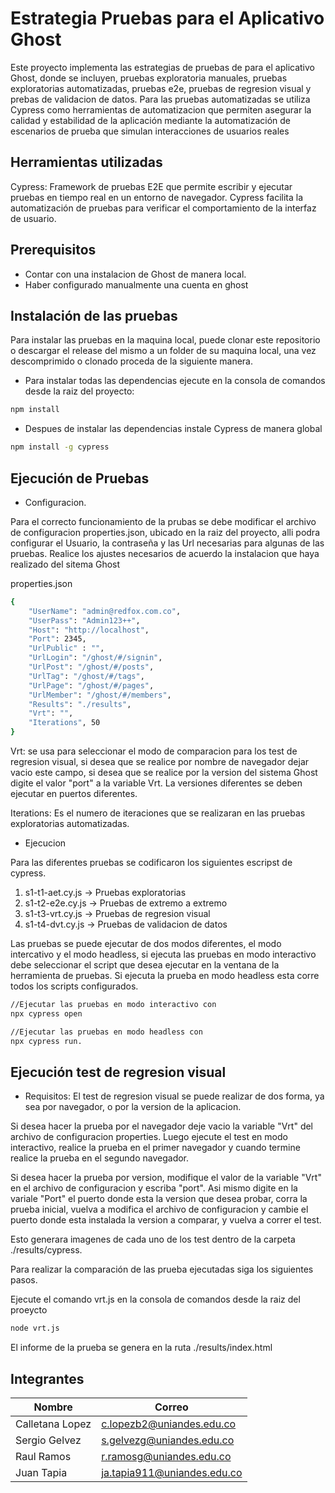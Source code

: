 # Estrategia Pruebas para el Aplicativo Ghost

Este proyecto implementa las estrategias de pruebas de para el aplicativo Ghost, donde se incluyen,
pruebas exploratoria manuales, pruebas exploratorias automatizadas, pruebas e2e, pruebas de regresion visual y prebas de validacion de datos.
Para las pruebas automatizadas se utiliza Cypress como herramientas de automatizacion que permiten asegurar la calidad y estabilidad de la aplicación mediante la automatización de escenarios de prueba que simulan interacciones de usuarios reales

## Herramientas utilizadas

Cypress: Framework de pruebas E2E que permite escribir y ejecutar pruebas en tiempo real
en un entorno de navegador. Cypress facilita la automatización de pruebas para verificar
el comportamiento de la interfaz de usuario.

## Prerequisitos

- Contar con una instalacion de Ghost de manera local.
- Haber configurado manualmente una cuenta en ghost

## Instalación de las pruebas

Para instalar las pruebas en la maquina local, puede clonar este repositorio o descargar el release del mismo a un folder de su maquina local, una vez descomprimido o clonado proceda de la siguiente manera.

- Para instalar todas las dependencias ejecute en la consola de comandos desde la raiz del proyecto:

```bash
npm install
```

- Despues de instalar las dependencias instale Cypress de manera global

```bash
npm install -g cypress
```

## Ejecución de Pruebas

- Configuracion.

Para el correcto funcionamiento de la prubas se debe modificar el archivo de configuracion properties.json, ubicado en la raiz del proyecto, alli podra configurar el Usuario, la contraseña y las Url
necesarias para algunas de las pruebas. Realice los ajustes necesarios de acuerdo la instalacion que haya realizado del sitema Ghost

properties.json

```bash
{
    "UserName": "admin@redfox.com.co",
    "UserPass": "Admin123++",
    "Host": "http://localhost",
    "Port": 2345,
    "UrlPublic" : "",
    "UrlLogin": "/ghost/#/signin",
    "UrlPost": "/ghost/#/posts",
    "UrlTag": "/ghost/#/tags",
    "UrlPage": "/ghost/#/pages",
    "UrlMember": "/ghost/#/members",
    "Results": "./results",
    "Vrt": "",
    "Iterations", 50
}

```

Vrt: se usa para seleccionar el modo de comparacion para los test de regresion visual, si desea que se realice por nombre de navegador dejar vacio este campo, si desea que se realice por la version del sistema Ghost digite el valor "port" a la variable Vrt. La versiones diferentes se deben ejecutar en puertos diferentes.

Iterations: Es el numero de iteraciones que se realizaran en las pruebas exploratorias automatizadas.

- Ejecucion

Para las diferentes pruebas se codificaron los siguientes escripst de cypress.

1. s1-t1-aet.cy.js -> Pruebas exploratorias
2. s1-t2-e2e.cy.js -> Pruebas de extremo a extremo
3. s1-t3-vrt.cy.js -> Pruebas de regresion visual
4. s1-t4-dvt.cy.js -> Pruebas de validacion de datos

Las pruebas se puede ejecutar de dos modos diferentes, el modo intercativo y el modo headless, si ejecuta las pruebas en modo interactivo debe seleccionar el script que desea ejecutar en la ventana de la herramienta de pruebas.
Si ejecuta la prueba en modo headless esta corre todos los scripts configurados.

```bash
//Ejecutar las pruebas en modo interactivo con
npx cypress open

//Ejecutar las pruebas en modo headless con
npx cypress run.
```

## Ejecución test de regresion visual

- Requisitos:
  El test de regresion visual se puede realizar de dos forma, ya sea por navegador, o por la version de la aplicacion.

Si desea hacer la prueba por el navegador deje vacio la variable "Vrt" del archivo de configuracion properties. Luego ejecute el test en modo interactivo, realice la prueba en el primer navegador y cuando termine realice la prueba en el segundo navegador.

Si desea hacer la prueba por version, modifique el valor de la variable "Vrt" en el archivo de configuracion y escriba "port". Asi mismo digite en la variale "Port" el puerto donde esta la version que desea probar, corra la prueba inicial, vuelva a modifica el archivo de configuracion y cambie el puerto donde esta instalada la version a comparar, y vuelva a correr el test.

Esto generara imagenes de cada uno de los test dentro de la carpeta ./results/cypress.

Para realizar la comparación de las prueba ejecutadas siga los siguientes pasos.

Ejecute el comando vrt.js en la consola de comandos desde la raiz del proeycto

```bash
node vrt.js
```

El informe de la prueba se genera en la ruta ./results/index.html

## Integrantes

| Nombre          | Correo                      |
| --------------- | --------------------------- |
| Calletana Lopez | c.lopezb2@uniandes.edu.co   |
| Sergio Gelvez   | s.gelvezg@uniandes.edu.co   |
| Raul Ramos      | r.ramosg@uniandes.edu.co    |
| Juan Tapia      | ja.tapia911@uniandes.edu.co |
